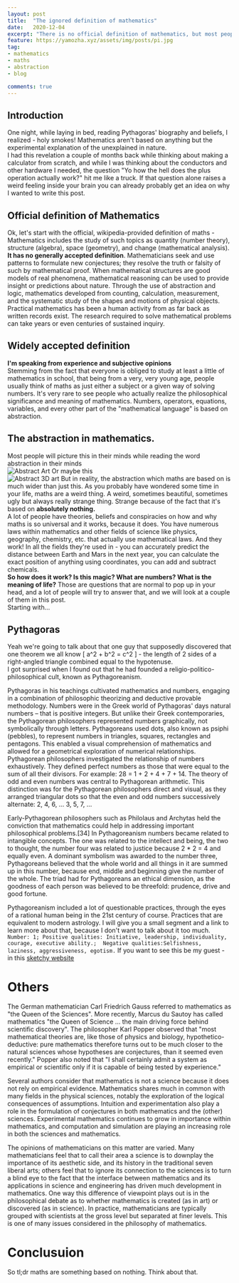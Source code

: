 ```yaml
---
layout: post
title:  "The ignored definition of mathematics"
date:   2020-12-04
excerpt: "There is no official definition of mathematics, but most people's definition is a completely accurate and based on absolute certainty. In this post I'll be talking about that..."
feature: https://yamozha.xyz/assets/img/posts/pi.jpg
tag:
- mathematics
- maths
- abstraction
- blog

comments: true
---
```


## Introduction  

One night, while laying in bed, reading Pythagoras' biography and beliefs, I realized - holy smokes! Mathematics aren't based on anything but the experimental explanation of the unexplained in nature.  
I had this revelation a couple of months back while thinking about making a calculator from scratch, and while I was thinking about the conductors and other hardware I needed, the question "Yo how the hell does the plus operation actually work?" hit me like a truck. If that question alone raises a weird feeling inside your brain you can already probably get an idea on why I wanted to write this post.


## Official definition of Mathematics

Ok, let's start with the official, wikipedia-provided definition of maths - Mathematics includes the study of such topics as quantity (number theory), structure (algebra), space (geometry), and change (mathematical analysis). **It has no generally accepted definition**. Mathematicians seek and use patterns to formulate new conjectures; they resolve the truth or falsity of such by mathematical proof. When mathematical structures are good models of real phenomena, mathematical reasoning can be used to provide insight or predictions about nature. Through the use of abstraction and logic, mathematics developed from counting, calculation, measurement, and the systematic study of the shapes and motions of physical objects. Practical mathematics has been a human activity from as far back as written records exist. The research required to solve mathematical problems can take years or even centuries of sustained inquiry.

## Widely accepted definition
**I'm speaking from experience and subjective opinions**  
Stemming from the fact that everyone is obliged to study at least a little of mathematics in school, that being from a very, very young age, people usually think of maths as just either a subject or a given way of solving numbers. It's very rare to see people who actually realize the philosophical significance and meaning of mathematics. Numbers, operators, equations, variables, and every other part of the "mathematical language" is based on abstraction.

## The abstraction in mathematics.
Most people will picture this in their minds while reading the word abstraction in their minds  
![Abstract Art](https://yamozha.xyz/assets/img/posts/abstract_art.jpeg)
Or maybe this  
![Abstract 3D art](https://yamozha.xyz/assets/img/posts/3d_abstract.jpg)
But in reality, the abstraction which maths are based on is much wider than just this. As you probably have wondered some time in your life, maths are a weird thing. A weird, sometimes beautiful, sometimes ugly but always really strange thing. Strange because of the fact that it's based on **absolutely nothing.**  
A lot of people have theories, beliefs and conspiracies on how and why maths is so universal and it works, because it does. You have numerous laws within mathematics and other fields of science like physics, geography, chemistry, etc. that actually use mathematical laws. And they work! In all the fields they're used in - you can accurately predict the distance between Earth and Mars in the next year, you can calculate the exact position of anything using coordinates, you can add and subtract chemicals.  
**So how does it work? Is this magic? What are numbers? What is the meaning of life?**
Those are questions that are normal to pop up in your head, and a lot of people will try to answer that, and we will look at a couple of them in this post.  
Starting with...

## Pythagoras
Yeah we're going to talk about that one guy that supposedly discovered that one theorem we all know \[ a^2 + b^2 = c^2 \] - the length of 2 sides of a right-angled triangle combined equal to the hypotenuse.  
I got surprised when I found out that he had founded a religio-politico-philosophical cult, known as Pythagoreanism.   

Pythagoras in his teachings cultivated mathematics and numbers, engaging in a combination of philosophic theorizing and deductive provable methodology. Numbers were in the Greek world of Pythagoras' days natural numbers – that is positive integers. But unlike their Greek contemporaries, the Pythagorean philosophers represented numbers graphically, not symbolically through letters. Pythagoreans used dots, also known as psiphi (pebbles), to represent numbers in triangles, squares, rectangles and pentagons. This enabled a visual comprehension of mathematics and allowed for a geometrical exploration of numerical relationships. Pythagorean philosophers investigated the relationship of numbers exhaustively. They defined perfect numbers as those that were equal to the sum of all their divisors. For example: 28 = 1 + 2 + 4 + 7 + 14. The theory of odd and even numbers was central to Pythagorean arithmetic. This distinction was for the Pythagorean philosophers direct and visual, as they arranged triangular dots so that the even and odd numbers successively alternate: 2, 4, 6, ... 3, 5, 7, ...

Early-Pythagorean philosophers such as Philolaus and Archytas held the conviction that mathematics could help in addressing important philosophical problems.[34] In Pythagoreanism numbers became related to intangible concepts. The one was related to the intellect and being, the two to thought, the number four was related to justice because 2 * 2 = 4 and equally even. A dominant symbolism was awarded to the number three, Pythagoreans believed that the whole world and all things in it are summed up in this number, because end, middle and beginning give the number of the whole. The triad had for Pythagoreans an ethical dimension, as the goodness of each person was believed to be threefold: prudence, drive and good fortune.  

Pythagoreanism included a lot of questionable practices, through the eyes of a rational human being in the 21st century of course. Practices that are equivalent to modern astrology. I will give you a small segment and a link to learn more about that, because I don't want to talk about it too much.  
`Number: 1; Positive qualities: Initiative, leadership, individuality, courage, executive ability.;  Negative qualities:Selfishness, laziness, aggressiveness, egotism.`
If you want to see this be my guest - in this [sketchy website](https://thesagedivine.com/pythagorean-numerology/)

# Others
The German mathematician Carl Friedrich Gauss referred to mathematics as "the Queen of the Sciences". More recently, Marcus du Sautoy has called mathematics "the Queen of Science ... the main driving force behind scientific discovery". The philosopher Karl Popper observed that "most mathematical theories are, like those of physics and biology, hypothetico-deductive: pure mathematics therefore turns out to be much closer to the natural sciences whose hypotheses are conjectures, than it seemed even recently." Popper also noted that "I shall certainly admit a system as empirical or scientific only if it is capable of being tested by experience."

Several authors consider that mathematics is not a science because it does not rely on empirical evidence.
Mathematics shares much in common with many fields in the physical sciences, notably the exploration of the logical consequences of assumptions. Intuition and experimentation also play a role in the formulation of conjectures in both mathematics and the (other) sciences. Experimental mathematics continues to grow in importance within mathematics, and computation and simulation are playing an increasing role in both the sciences and mathematics.

The opinions of mathematicians on this matter are varied. Many mathematicians feel that to call their area a science is to downplay the importance of its aesthetic side, and its history in the traditional seven liberal arts; others feel that to ignore its connection to the sciences is to turn a blind eye to the fact that the interface between mathematics and its applications in science and engineering has driven much development in mathematics. One way this difference of viewpoint plays out is in the philosophical debate as to whether mathematics is created (as in art) or discovered (as in science). In practice, mathematicians are typically grouped with scientists at the gross level but separated at finer levels. This is one of many issues considered in the philosophy of mathematics.

# Conclusuion  

So tl;dr maths are something based on nothing. Think about that.
